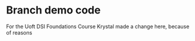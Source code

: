 # Branch demo code
For the Uoft DSI Foundations Course
Krystal made a change here, because of reasons
